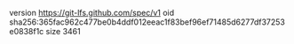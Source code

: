 version https://git-lfs.github.com/spec/v1
oid sha256:365fac962c477be0b4ddf012eeac1f83bef96ef71485d6277df37253e0838f1c
size 3461

